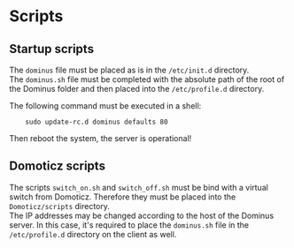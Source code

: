 # Scripts

## Startup scripts

The `dominus` file must be placed as is in the `/etc/init.d` directory.  
The `dominus.sh` file must be completed with the absolute path of the root of the Dominus folder and then placed into the `/etc/profile.d` directory.

The following command must be executed in a shell:

		sudo update-rc.d dominus defaults 80

Then reboot the system, the server is operational!


## Domoticz scripts

The scripts `switch_on.sh` and `switch_off.sh` must be bind with a virtual switch from Domoticz. Therefore they must be placed into the `Domoticz/scripts` directory.  
The IP addresses may be changed according to the host of the Dominus server. In this case, it's required to place the `dominus.sh` file in the `/etc/profile.d` directory on the client as well.
